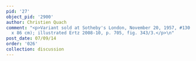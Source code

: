 ```yaml
---
pid: '27'
object_pid: '2900'
author: Christien Quach
comment: "<p>Variant sold at Sotheby's London, November 20, 1957, #130 (panel, 52
  x 86 cm); illustrated Ertz 2008-10, p. 705, fig. 343/3.</p>\n"
post_date: 07/09/14
order: '026'
collection: discussion
---
```

